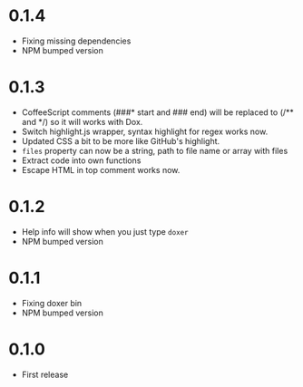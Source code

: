 0.1.4
==================

  * Fixing missing dependencies
  * NPM bumped version

0.1.3
==================

  * CoffeeScript comments (###* start and ### end) will be replaced to (/** and */) so it will works with Dox.
  * Switch highlight.js wrapper, syntax highlight for regex works now.
  * Updated CSS a bit to be more like GitHub's highlight.
  * `files` property can now be a string, path to file name or array with files
  * Extract code into own functions
  * Escape HTML in top comment works now.

0.1.2
==================

  * Help info will show when you just type `doxer`
  * NPM bumped version

0.1.1
==================

  * Fixing doxer bin
  * NPM bumped version

0.1.0
==================

  * First release